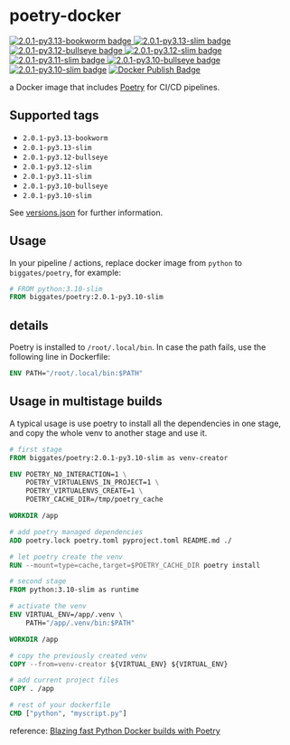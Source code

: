 # poetry-docker

[![2.0.1-py3.13-bookworm badge](https://img.shields.io/docker/v/biggates/poetry/2.0.1-py3.13-bookworm?label=biggates%2Fpoetry&logo=docker) ![2.0.1-py3.13-slim badge](https://img.shields.io/docker/v/biggates/poetry/2.0.1-py3.13-slim?label=biggates%2Fpoetry&logo=docker) ![2.0.1-py3.12-bullseye badge](https://img.shields.io/docker/v/biggates/poetry/2.0.1-py3.12-bullseye?label=biggates%2Fpoetry&logo=docker) ![2.0.1-py3.12-slim badge](https://img.shields.io/docker/v/biggates/poetry/2.0.1-py3.12-slim?label=biggates%2Fpoetry&logo=docker) ![2.0.1-py3.11-slim badge](https://img.shields.io/docker/v/biggates/poetry/2.0.1-py3.11-slim?label=biggates%2Fpoetry&logo=docker) ![2.0.1-py3.10-bullseye badge](https://img.shields.io/docker/v/biggates/poetry/2.0.1-py3.10-bullseye?label=biggates%2Fpoetry&logo=docker) ![2.0.1-py3.10-slim badge](https://img.shields.io/docker/v/biggates/poetry/2.0.1-py3.10-slim?label=biggates%2Fpoetry&logo=docker)](https://hub.docker.com/r/biggates/poetry) [![Docker Publish Badge](https://github.com/biggates/poetry-docker/actions/workflows/docker-publish.yml/badge.svg?branch=master)](https://github.com/biggates/poetry-docker/actions/workflows/docker-publish.yml)

a Docker image that includes [Poetry](https://python-poetry.org/) for CI/CD pipelines.

## Supported tags

- `2.0.1-py3.13-bookworm`
- `2.0.1-py3.13-slim`
- `2.0.1-py3.12-bullseye`
- `2.0.1-py3.12-slim`
- `2.0.1-py3.11-slim`
- `2.0.1-py3.10-bullseye`
- `2.0.1-py3.10-slim`

See [versions.json](./versions.json) for further information.

## Usage

In your pipeline / actions, replace docker image from `python` to `biggates/poetry`, for example:

```dockerfile
# FROM python:3.10-slim
FROM biggates/poetry:2.0.1-py3.10-slim
```

## details

Poetry is installed to `/root/.local/bin`. In case the path fails, use the following line in Dockerfile:

```dockerfile
ENV PATH="/root/.local/bin:$PATH"
```

## Usage in multistage builds

A typical usage is use poetry to install all the dependencies in one stage, and copy the whole venv to another stage and use it.

```dockerfile
# first stage
FROM biggates/poetry:2.0.1-py3.10-slim as venv-creator

ENV POETRY_NO_INTERACTION=1 \
    POETRY_VIRTUALENVS_IN_PROJECT=1 \
    POETRY_VIRTUALENVS_CREATE=1 \
    POETRY_CACHE_DIR=/tmp/poetry_cache

WORKDIR /app

# add poetry managed dependencies
ADD poetry.lock poetry.toml pyproject.toml README.md ./

# let poetry create the venv
RUN --mount=type=cache,target=$POETRY_CACHE_DIR poetry install

# second stage
FROM python:3.10-slim as runtime

# activate the venv
ENV VIRTUAL_ENV=/app/.venv \
    PATH="/app/.venv/bin:$PATH"

WORKDIR /app

# copy the previously created venv
COPY --from=venv-creator ${VIRTUAL_ENV} ${VIRTUAL_ENV}

# add current project files
COPY . /app

# rest of your dockerfile
CMD ["python", "myscript.py"]
```

reference: [Blazing fast Python Docker builds with Poetry](https://medium.com/@albertazzir/blazing-fast-python-docker-builds-with-poetry-a78a66f5aed0)
